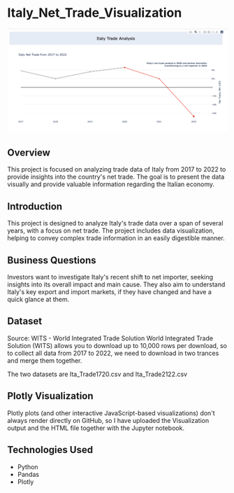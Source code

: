 # Italy_Net_Trade_Visualization

![Project Logo](./ItaTradeLogo.png) 

## Overview

This project is focused on analyzing trade data of Italy from 2017 to 2022 to provide insights into the country's net trade. The goal is to present the data visually and provide valuable information regarding the Italian economy.


## Introduction

This project is designed to analyze Italy's trade data over a span of several years, with a focus on net trade. The project includes data visualization, helping to convey complex trade information in an easily digestible manner.

## Business Questions

Investors want to investigate Italy's recent shift to net importer, seeking insights into its overall impact and main cause. They also aim to understand Italy's key export and import markets, if they have changed and have a quick glance at them.

## Dataset
Source: WITS - World Integrated Trade Solution
World Integrated Trade Solution (WITS) allows you to download up to 10,000 rows per download, so to collect all data from 2017 to 2022, we need to download in two trances and merge them together.

The two datasets are Ita_Trade1720.csv and Ita_Trade2122.csv

## Plotly Visualization
Plotly plots (and other interactive JavaScript-based visualizations) don't always render directly on GitHub, so I have uploaded the Visualization output and the HTML file together with the Jupyter notebook.

## Technologies Used

- Python
- Pandas
- Plotly

